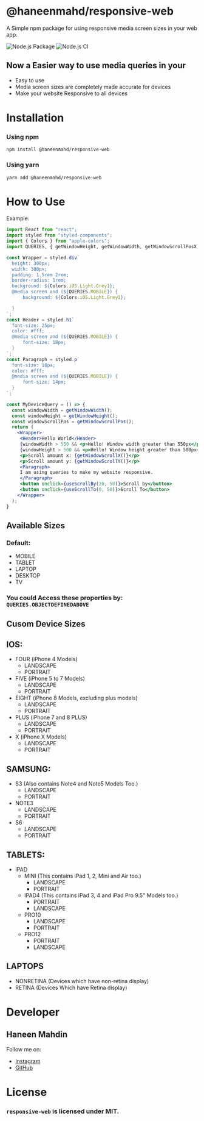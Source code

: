 # @haneenmahd/responsive-web 
A Simple npm package for using responsive media screen sizes in your web app.

![Node.js Package](https://github.com/haneenmahd/responsive-web/workflows/Node.js%20Package/badge.svg)
![Node.js CI](https://github.com/haneenmahd/responsive-web/workflows/Node.js%20CI/badge.svg)

## Now a Easier way to use media queries in your 
 - Easy to use
 - Media screen sizes are completely made accurate for devices
 - Make your website Responsive to all devices

# Installation
### Using npm
```
npm install @haneenmahd/responsive-web
```
### Using yarn
```
yarn add @haneenmahd/responsive-web
```
# How to Use
Example:
```jsx
import React from "react";
import styled from "styled-components";
import { Colors } from "apple-colors";
import QUERIES, { getWindowHeight, getWindowWidth, getWindowScrollPosX, getWindowScrollPosY, useScrollBy, useScrollTo } from "responsive-web";

const Wrapper = styled.div`
  height: 300px;
  width: 300px;
  padding: 1.5rem 2rem;
  border-radius: 1rem;
  background: ${Colors.iOS.Light.Grey1};
  @media screen and (${QUERIES.MOBILE}) {
      background: ${Colors.iOS.Light.Grey1};

  }
`;
const Header = styled.h1`
  font-size: 25px;
  color: #fff;
  @media screen and (${QUERIES.MOBILE}) {
      font-size: 18px;
  }
`;
const Paragraph = styled.p`
  font-size: 18px;
  color: #fff;
  @media screen and (${QUERIES.MOBILE}) {
      font-size: 14px;
  }
`;

const MyDeviceQuery = () => {
  const windowWidth = getWindowWidth();
  const windowHeight = getWindowHeight();
  const windowScrollPos = getWindowScrollPos();
  return (
    <Wrapper>
     <Header>Hello World</Header>
     {windowWidth > 550 && <p>Hello! Window width greater than 550px</p>} 
     {windowHeight > 500 && <p>Hello! Window height greater than 500px</p>}
     <p>Scroll amount x: {getWindowScrollX()}</p>
     <p>Scroll amount y: {getWindowScrollY()}</p>
     <Paragraph>
     I am using queries to make my website responsive.
     </Paragraph>
     <button onclick={useScrollBy(20, 50)}>Scroll by</button>
     <button onclick={useScrollTo(0, 50)}>Scroll To</button>
    </Wrapper>
  );
}
```


## Available Sizes
### Default:
- MOBILE
- TABLET
- LAPTOP 
- DESKTOP 
- TV
### You could Access these properties by: `QUERIES.OBJECTDEFINEDABOVE`

## Cusom Device Sizes
## IOS: 
- FOUR (iPhone 4 Models)   
   - LANDSCAPE
   - PORTRAIT
- FIVE (iPhone 5 to 7 Models)
   - LANDSCAPE
   - PORTRAIT
- EIGHT (iPhone 8 Models, excluding plus models)
   - LANDSCAPE
   - PORTRAIT
- PLUS (iPhone 7 and 8 PLUS)
   - LANDSCAPE
   - PORTRAIT
- X (iPhone X Models)
   - LANDSCAPE
   - PORTRAIT

## SAMSUNG:
- S3 (Also contains Note4 and Note5 Models Too.)
  - LANDSCAPE
  - PORTRAIT
- NOTE3
  - LANDSCAPE
  - PORTRAIT
- S6
  - LANDSCAPE
  - PORTRAIT

## TABLETS:
- IPAD 
  - MINI (This contains iPad 1, 2, Mini and Air too.)
    - LANDSCAPE
    - PORTRAIT
  - IPAD4 (This contains iPad 3, 4 and iPad Pro 9.5" Models too.)
    - PORTRAIT
    - LANDSCAPE
  - PRO10
    - LANDSCAPE
    - PORTRAIT
  - PRO12
    - PORTRAIT
    - LANDSCAPE


## LAPTOPS
- NONRETINA (Devices which have non-retina display)
- RETINA (Devices Which have Retina display)

# Developer
## Haneen Mahdin

Follow me on:
- [Instagram](https://instagram.com/haneenmahdin)
- [GitHub](https://github.com/haneenmahd)
# License
### `responsive-web` is licensed under MIT.
